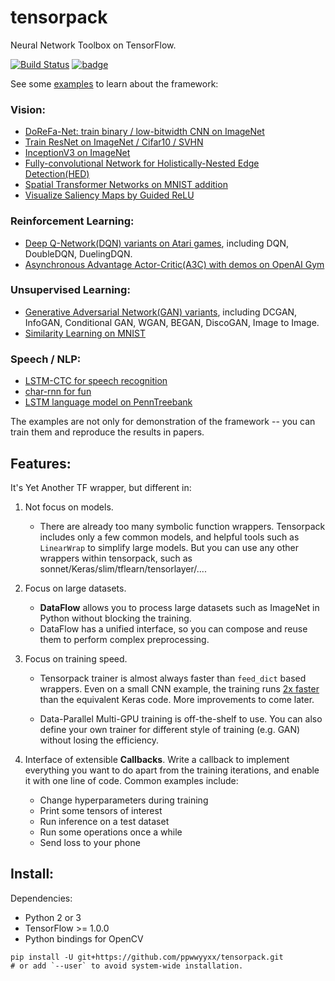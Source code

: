 # tensorpack
Neural Network Toolbox on TensorFlow.

[![Build Status](https://travis-ci.org/ppwwyyxx/tensorpack.svg?branch=master)](https://travis-ci.org/ppwwyyxx/tensorpack)
[![badge](https://readthedocs.org/projects/pip/badge/?version=latest)](http://tensorpack.readthedocs.io/en/latest/index.html)

See some [examples](examples) to learn about the framework:

### Vision:
+ [DoReFa-Net: train binary / low-bitwidth CNN on ImageNet](examples/DoReFa-Net)
+ [Train ResNet on ImageNet / Cifar10 / SVHN](examples/ResNet)
+ [InceptionV3 on ImageNet](examples/Inception/inceptionv3.py)
+ [Fully-convolutional Network for Holistically-Nested Edge Detection(HED)](examples/HED)
+ [Spatial Transformer Networks on MNIST addition](examples/SpatialTransformer)
+ [Visualize Saliency Maps by Guided ReLU](examples/Saliency)

### Reinforcement Learning:
+ [Deep Q-Network(DQN) variants on Atari games](examples/DeepQNetwork), including DQN, DoubleDQN, DuelingDQN.
+ [Asynchronous Advantage Actor-Critic(A3C) with demos on OpenAI Gym](examples/A3C-Gym)

### Unsupervised Learning:
+ [Generative Adversarial Network(GAN) variants](examples/GAN), including DCGAN, InfoGAN, Conditional GAN, WGAN, BEGAN, DiscoGAN, Image to Image.
+ [Similarity Learning on MNIST](examples/SimilarityLearning)

### Speech / NLP:
+ [LSTM-CTC for speech recognition](examples/CTC-TIMIT)
+ [char-rnn for fun](examples/Char-RNN)
+ [LSTM language model on PennTreebank](examples/PennTreebank)

The examples are not only for demonstration of the framework -- you can train them and reproduce the results in papers.

## Features:

It's Yet Another TF wrapper, but different in:
1. Not focus on models.
	+ There are already too many symbolic function wrappers.
		Tensorpack includes only a few common models, and helpful tools such as `LinearWrap` to simplify large models.
	  But you can use any other wrappers within tensorpack, such as sonnet/Keras/slim/tflearn/tensorlayer/....

2. Focus on large datasets.
	+ __DataFlow__ allows you to process large datasets such as ImageNet in Python without blocking the training.
	+ DataFlow has a unified interface, so you can compose and reuse them to perform complex preprocessing.

3. Focus on training speed.
	+	Tensorpack trainer is almost always faster than `feed_dict` based wrappers.
	  Even on a small CNN example, the training runs [2x faster](https://gist.github.com/ppwwyyxx/8d95da79f8d97036a7d67c2416c851b6) than the equivalent Keras code.
	  More improvements to come later.

	+ Data-Parallel Multi-GPU training is off-the-shelf to use.
	You can also define your own trainer for different style of training (e.g. GAN) without losing the efficiency.

4. Interface of extensible __Callbacks__.
	Write a callback to implement everything you want to do apart from the training iterations, and
	enable it with one line of code. Common examples include:
	+ Change hyperparameters during training
	+ Print some tensors of interest
	+ Run inference on a test dataset
	+ Run some operations once a while
	+ Send loss to your phone

## Install:

Dependencies:

+ Python 2 or 3
+ TensorFlow >= 1.0.0
+ Python bindings for OpenCV
```
pip install -U git+https://github.com/ppwwyyxx/tensorpack.git
# or add `--user` to avoid system-wide installation.
```
